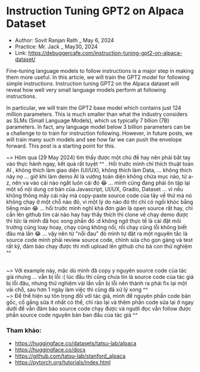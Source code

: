 # Instruction Tuning GPT2 on Alpaca Dataset
- Author: Sovit Ranjan Rath _ May 6, 2024
- Practice: Mr. Jack _ May30, 2024
- Link: https://debuggercafe.com/instruction-tuning-gpt2-on-alpaca-dataset/

Fine-tuning language models to follow instructions is a major step in making them more useful. In this article, we will train the GPT2 model for following simple instructions. Instruction tuning GPT2 on the Alpaca dataset will reveal how well very small language models perform at following instructions.

In particular, we will train the GPT2 base model which contains just 124 million parameters. This is much smaller than what the industry considers as SLMs (Small Language Models), which us typically 7 bllion (7B) parameters. In fact, any language model below 3 billion parameters can be a challenge to to train for instruction following. However, in future posts, we will train many such models and see how far we can push the envelope forward. This post is a starting point for this.

~> Hôm qua (29 May 2024) tìm thấy được một chủ đề hay nên phải bắt tay vào thực hành ngay, kết quả rất tuyệt ^^ . Hồi trước mình chỉ thích thuật toán AI , không thích làm giao diện (UI/UX), không thích làm Data, ... không thích này nọ ... giờ khi làm demo AI là vướng toàn diện không chừa mục nào, từ a-z, nên va vào cái nào ngất luôn cái đó 😂 ... mình cũng đang phải ôn tập lại một số nội dung cơ bản của Javascript, UI/UX, Gradio, Dataset ... vì nếu không thông mấy cái này mà copy-paste source code của tây về thử mà nó không chạy ở một chỗ nào đó, vì một lý do nào đó thì chỉ có ngồi khóc bằng tiếng mán 😂 ... hồi trước mình nghĩ khá đơn giản là open source rất hay, chỉ cần lên github tìm cái nào hay hay thấy thích thì clone về chạy demo được thì tức là mình đã học xong phần đó :d không ngờ thực tế là cài đặt môi trường cũng loay hoay, chạy cũng không nổi, rồi chạy cũng lỗi không biết đâu mà lần 😂 ... vậy nên từ "nỗi đau" đó mình tự đặt ra một nguyên tắc là source code mình phải review source code, chỉnh sửa cho gọn gàng và test rất kỹ, đảm bảo chạy được thì mới upload lên github cho bà con thử nghiệm ^^ <br><br>

~> Với example này, mặc dù mình đã copy y nguyên source code của tác giả nhưng ... vẫn bị lỗi :( lúc đầu thì cũng chưa tin là source code của tác giả bị lỗi đâu, nhưng thử nghiệm vài lần vẫn bị lỗi nên thành ra phải fix lại một vài chỗ, sau hơn 1 ngày làm việc thì cũng đã xử lý xong ^^ <br>
~> Để thể hiện sự tôn trọng đối với tác giả, mình để nguyên phần code bản gốc,  cố gắng sửa ít nhất có thể, chỉ rào lại và thêm phần code sửa lại ở ngay dưới để vẫn đảm bảo source code chạy được và người đọc vẫn follow được phần source code nguyên bản ban đầu của tác giả ^^ <br>

### Tham khảo:
- https://huggingface.co/datasets/tatsu-lab/alpaca
- https://huggingface.co/docs
- https://github.com/tatsu-lab/stanford_alpaca
- https://pytorch.org/tutorials/index.html
